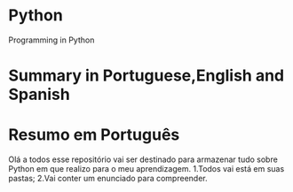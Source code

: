 # Python
Programming in Python

# Summary in Portuguese,English and Spanish
# Resumo em Português
Olá a todos esse repositório vai ser destinado para armazenar tudo sobre Python em que realizo para o meu aprendizagem.
1.Todos vai está em suas pastas;
2.Vai conter um enunciado para compreender.
